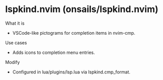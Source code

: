 # lspkind.nvim (onsails/lspkind.nvim)

What it is
- VSCode-like pictograms for completion items in nvim-cmp.

Use cases
- Adds icons to completion menu entries.

Modify
- Configured in lua/plugins/lsp.lua via lspkind.cmp_format.